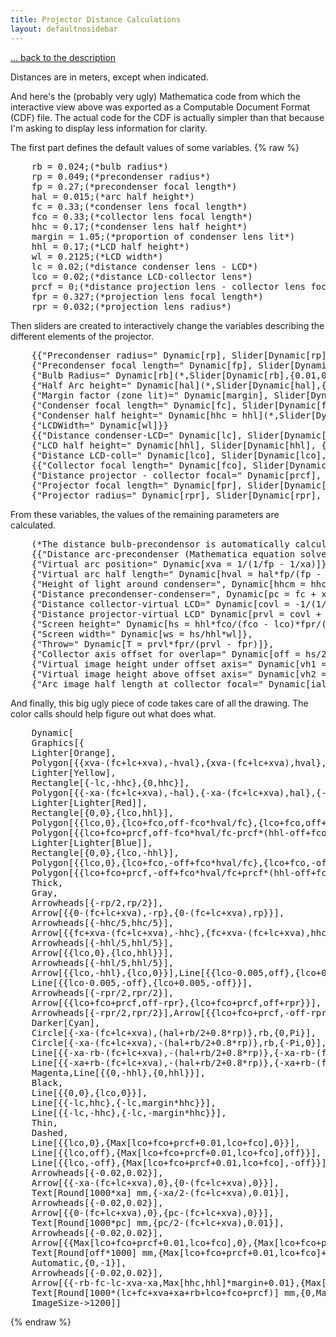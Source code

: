 ```yaml
---
title: Projector Distance Calculations
layout: defaultnosidebar
---
```

<a href="{{ site.url }}/2013/12/08/3d-projector/">... back to the description</a>

<p>
Distances are in meters, except when indicated.
</p>
<script type="text/javascript" src="http://www.wolfram.com/cdf-player/plugin/v2.1/cdfplugin.js"></script>
<script type="text/javascript">
var cdf = new cdfplugin();
cdf.embed('{{ site.url }}/assets/Projector.cdf', 1118, 1033);
</script>

<p>
And here's the (probably very ugly) Mathematica code from which the interactive view above was exported as a Computable Document Format (CDF) file. The actual code for the CDF is actually simpler than that because I'm asking to display less information for clarity.
</p>

The first part defines the default values of some variables.
{% raw %}
<pre>
	rb = 0.024;(*bulb radius*)
	rp = 0.049;(*precondenser radius*)
	fp = 0.27;(*precondenser focal length*)
	hal = 0.015;(*arc half height*)
	fc = 0.33;(*condenser lens focal length*)
	fco = 0.33;(*collector lens focal length*)
	hhc = 0.17;(*condenser lens half height*)
	margin = 1.05;(*proportion of condenser lens lit*)
	hhl = 0.17;(*LCD half height*)
	wl = 0.2125;(*LCD width*)
	lc = 0.02;(*distance condenser lens - LCD*)
	lco = 0.02;(*distance LCD-collector lens*)
	prcf = 0;(*distance projection lens - collector lens focal point*)
	fpr = 0.327;(*projection lens focal length*)
	rpr = 0.032;(*projection lens radius*)
</pre>

Then sliders are created to interactively change the variables describing the different elements of the projector.

<pre>
	{{"Precondenser radius=" Dynamic[rp], Slider[Dynamic[rp], {0.015, 0.2, 0.001}]},
	{"Precondenser focal length=" Dynamic[fp], Slider[Dynamic[fp], {0.03, 0.4, 0.001}]},
	{"Bulb Radius=" Dynamic[rb](*,Slider[Dynamic[rb],{0.01,0.06,0.001}]*)},
	{"Half Arc height=" Dynamic[hal](*,Slider[Dynamic[hal],{0.002,0.05,0.001}]*)},
	{"Margin factor (zone lit)=" Dynamic[margin], Slider[Dynamic[margin], {1, 1.5, 0.01}]},
	{"Condenser focal length=" Dynamic[fc], Slider[Dynamic[fc], {0.15, 0.6, 0.001}]},
	{"Condenser half height=" Dynamic[hhc = hhl](*,Slider[Dynamic[hhc],{0.05,0.25,0.001}]*)},
	{"LCDWidth=" Dynamic[wl]}}
	{{"Distance condenser-LCD=" Dynamic[lc], Slider[Dynamic[lc], {0.001, 0.05, 0.001}]},
	{"LCD half height=" Dynamic[hhl], Slider[Dynamic[hhl], {0.05, 0.25, 0.001}]},
	{"Distance LCD-coll=" Dynamic[lco], Slider[Dynamic[lco], {0.001, 0.05, 0.001}]}}
	{{"Collector focal length=" Dynamic[fco], Slider[Dynamic[fco], {0.15, 0.6, 0.001}]},
	{"Distance projector - collector focal=" Dynamic[prcf], Slider[Dynamic[prcf], {-0.05, 0.05, 0.0005}]},
    {"Projector focal length=" Dynamic[fpr], Slider[Dynamic[fpr], {0.1, 0.5, 0.001}]},
    {"Projector radius=" Dynamic[rpr], Slider[Dynamic[rpr], {0.02, 0.1, 0.001}]}}
</pre>

From these variables, the values of the remaining parameters are calculated.

<pre>
	(*The distance bulb-precondensor is automatically calculated for the light to cover (margin*condensor_height) by keeping the virtual bulb at the focal point of the condensor*)
	{{"Distance arc-precondenser (Mathematica equation solver)=" Dynamic[xa = -(fp (2 fp hal - fp 2*hhcm + \[Sqrt](4 fc^2 hal^2 + fp^2 (-2 hal + 2*hhcm)^2 + 4 fc fp hal (2 hal + 2*hhcm - 4 rp)) + 2 fc (hal - 2 rp)))/(4*fp hhcm + 4 fc rp)]},
	{"Virtual arc position=" Dynamic[xva = 1/(1/fp - 1/xa)]},
	{"Virtual arc half length=" Dynamic[hval = hal*fp/(fp - xa)]},
	{"Height of light around condenser=", Dynamic[hhcm = hhc*margin]},
	{"Distance precondenser-condenser=", Dynamic[pc = fc + xva]},
	{"Distance collector-virtual LCD=" Dynamic[covl = -1/(1/fco - 1/lco)]},
	{"Distance projector-virtual LCD" Dynamic[prvl = covl + fco + prcf]},
	{"Screen height=" Dynamic[hs = hhl*fco/(fco - lco)*fpr/(prvl - fpr)]},
	{"Screen width=" Dynamic[ws = hs/hhl*wl]},
	{"Throw=" Dynamic[T = prvl*fpr/(prvl - fpr)]},
	{"Collector axis offset for overlap=" Dynamic[off = hs/2*hhl/(hs + hhl)]},
	{"Virtual image height under offset axis=" Dynamic[vh1 = fco/(fco - lco)*off]},
	{"Virtual image height above offset axis=" Dynamic[vh2 = fco/(fco - lco)*(hhl - off)]},
	{"Arc image half length at collector focal=" Dynamic[ial = fco/fc*hval]}}
</pre>

And finally, this big ugly piece of code takes care of all the drawing. The color calls should help figure out what does what.
<pre>
	Dynamic[
	Graphics[{
	Lighter[Orange],
	Polygon[{{xva-(fc+lc+xva),-hval},{xva-(fc+lc+xva),hval},{0-(fc+lc+xva),rp},{0-(fc+lc+xva),-rp}}],
	Lighter[Yellow],
	Rectangle[{-lc,-hhc},{0,hhc}],
	Polygon[{{-xa-(fc+lc+xva),-hal},{-xa-(fc+lc+xva),hal},{-xa-(fc+lc+xva),hal},{0-(fc+lc+xva),rp},{fc+xva-(fc+lc+xva),rp-(rp-hval)/xva*(fc+xva)},{fc+xva-(fc+lc+xva),-rp+(rp-hval)/xva*(fc+xva)},{0-(fc+lc+xva),-rp}}],
	Lighter[Lighter[Red]],
	Rectangle[{0,0},{lco,hhl}],
	Polygon[{{lco,0},{lco+fco,off-fco*hval/fc},{lco+fco,off+fco*hval/fc},{lco,hhl}}],
	Polygon[{{lco+fco+prcf,off-fco*hval/fc-prcf*(hhl-off+fco*hval/fc)/fco},{lco+fco,off-fco*hval/fc},{lco+fco,off+fco*hval/fc},{lco+fco+prcf,off+fco*hval/fc+prcf*(off+fco*hval/fc)/fco}}],
	Lighter[Lighter[Blue]],
	Rectangle[{0,0},{lco,-hhl}],
	Polygon[{{lco,0},{lco+fco,-off+fco*hval/fc},{lco+fco,-off-fco*hval/fc},{lco,-hhl}}],
	Polygon[{{lco+fco+prcf,-off+fco*hval/fc+prcf*(hhl-off+fco*hval/fc)/fco},{lco+fco,-off+fco*hval/fc},{lco+fco,-off-fco*hval/fc},{lco+fco+prcf,-off-fco*hval/fc-prcf*(off+fco*hval/fc)/fco}}],
	Thick,
	Gray,
	Arrowheads[{-rp/2,rp/2}],
	Arrow[{{0-(fc+lc+xva),-rp},{0-(fc+lc+xva),rp}}],
	Arrowheads[{-hhc/5,hhc/5}],
	Arrow[{{fc+xva-(fc+lc+xva),-hhc},{fc+xva-(fc+lc+xva),hhc}}],
	Arrowheads[{-hhl/5,hhl/5}],
	Arrow[{{lco,0},{lco,hhl}}],
	Arrowheads[{-hhl/5,hhl/5}],
	Arrow[{{lco,-hhl},{lco,0}}],Line[{{lco-0.005,off},{lco+0.005,off}}],
	Line[{{lco-0.005,-off},{lco+0.005,-off}}],
	Arrowheads[{-rpr/2,rpr/2}],
	Arrow[{{lco+fco+prcf,off-rpr},{lco+fco+prcf,off+rpr}}],
	Arrowheads[{-rpr/2,rpr/2}],Arrow[{{lco+fco+prcf,-off-rpr},{lco+fco+prcf,-off+rpr}}],
	Darker[Cyan],
	Circle[{-xa-(fc+lc+xva),(hal+rb/2+0.8*rp)},rb,{0,Pi}],
	Circle[{-xa-(fc+lc+xva),-(hal+rb/2+0.8*rp)},rb,{-Pi,0}],
	Line[{{-xa-rb-(fc+lc+xva),-(hal+rb/2+0.8*rp)},{-xa-rb-(fc+lc+xva),(hal+rb/2+0.8*rp)}}],
	Line[{{-xa+rb-(fc+lc+xva),-(hal+rb/2+0.8*rp)},{-xa+rb-(fc+lc+xva),(hal+rb/2+0.8*rp)}}],
	Magenta,Line[{{0,-hhl},{0,hhl}}],
	Black,
	Line[{{0,0},{lco,0}}],
	Line[{{-lc,hhc},{-lc,margin*hhc}}],
	Line[{{-lc,-hhc},{-lc,-margin*hhc}}],
	Thin,
	Dashed,
	Line[{{lco,0},{Max[lco+fco+prcf+0.01,lco+fco],0}}],
	Line[{{lco,off},{Max[lco+fco+prcf+0.01,lco+fco],off}}],
	Line[{{lco,-off},{Max[lco+fco+prcf+0.01,lco+fco],-off}}],
	Arrowheads[{-0.02,0.02}],
	Arrow[{{-xa-(fc+lc+xva),0},{0-(fc+lc+xva),0}}],
	Text[Round[1000*xa] mm,{-xa/2-(fc+lc+xva),0.01}],
	Arrowheads[{-0.02,0.02}],
	Arrow[{{0-(fc+lc+xva),0},{pc-(fc+lc+xva),0}}],
	Text[Round[1000*pc] mm,{pc/2-(fc+lc+xva),0.01}],
	Arrowheads[{-0.02,0.02}],
	Arrow[{{Max[lco+fco+prcf+0.01,lco+fco],0},{Max[lco+fco+prcf+0.01,lco+fco],off}}],
	Text[Round[off*1000] mm,{Max[lco+fco+prcf+0.01,lco+fco]+0.01,off/2},
	Automatic,{0,-1}],
	Arrowheads[{-0.02,0.02}],
	Arrow[{{-rb-fc-lc-xva-xa,Max[hhc,hhl]*margin+0.01},{Max[lco+fco+prcf,lco+fco],Max[hhc,hhl]*margin+0.01}}],
	Text[Round[1000*(lc+fc+xva+xa+rb+lco+fco+prcf)] mm,{0,Max[hhc,hhl]*margin+0.02}]},
	ImageSize->1200]]
</pre>
{% endraw %}
